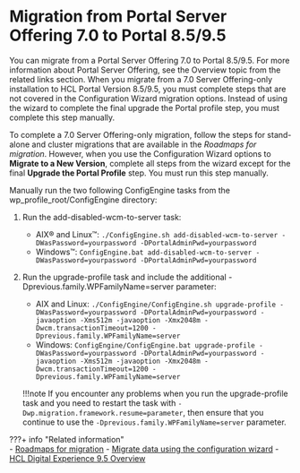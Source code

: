 # Migration from Portal Server Offering 7.0 to Portal 8.5/9.5

You can migrate from a Portal Server Offering 7.0 to Portal 8.5/9.5. For more information about Portal Server Offering, see the Overview topic from the related links section. When you migrate from a 7.0 Server Offering-only installation to HCL Portal Version 8.5/9.5, you must complete steps that are not covered in the Configuration Wizard migration options. Instead of using the wizard to complete the final upgrade the Portal profile step, you must complete this step manually.

To complete a 7.0 Server Offering-only migration, follow the steps for stand-alone and cluster migrations that are available in the *Roadmaps for migration*. However, when you use the Configuration Wizard options to **Migrate to a New Version**, complete all steps from the wizard except for the final **Upgrade the Portal Profile** step. You must run this step manually.

Manually run the two following ConfigEngine tasks from the wp_profile_root/ConfigEngine directory:

1.  Run the add-disabled-wcm-to-server task:

    -   AIX® and Linux™: `./ConfigEngine.sh add-disabled-wcm-to-server -DWasPassword=yourpassword -DPortalAdminPwd=yourpassword`
    -   Windows™: `ConfigEngine.bat add-disabled-wcm-to-server -DWasPassword=yourpassword -DPortalAdminPwd=yourpassword`

2.  Run the upgrade-profile task and include the additional -Dprevious.family.WPFamilyName=server parameter:

    -   AIX and Linux: `./ConfigEngine/ConfigEngine.sh upgrade-profile -DWasPassword=yourpassword -DPortalAdminPwd=yourpassword -javaoption -Xms512m -javaoption -Xmx2048m -Dwcm.transactionTimeout=1200 -Dprevious.family.WPFamilyName=server`
    -   Windows: `ConfigEngine/ConfigEngine.bat upgrade-profile -DWasPassword=yourpassword -DPortalAdminPwd=yourpassword -javaoption -Xms512m -javaoption -Xmx2048m -Dwcm.transactionTimeout=1200 -Dprevious.family.WPFamilyName=server`
    
    !!!note
        If you encounter any problems when you run the upgrade-profile task and you need to restart the task with `-Dwp.migration.framework.resume=parameter`, then ensure that you continue to use the `-Dprevious.family.WPFamilyName=server` parameter.

???+ info "Related information"  
    -   [Roadmaps for migration](../../../../../deploy_dx/manage/migrate/planning_migration/rm_migration/index.md)
    -   [Migrate data using the configuration wizard](../../../../../deploy_dx/manage/migrate/migrate_using_cfgwizard/index.md)
    -   [HCL Digital Experience 9.5 Overview](../../../../../get_started/product_overview/index.md#hcl-digital-experience-cloud-native)

